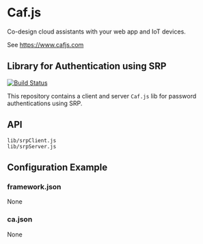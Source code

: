 # Caf.js

Co-design cloud assistants with your web app and IoT devices.

See https://www.cafjs.com

## Library for Authentication using SRP
[![Build Status](https://travis-ci.org/cafjs/caf_srp.svg?branch=master)](https://travis-ci.org/cafjs/caf_srp)

This repository contains a client and server `Caf.js` lib for password authentications using SRP.

## API

    lib/srpClient.js
    lib/srpServer.js

## Configuration Example

### framework.json

None


### ca.json

None
